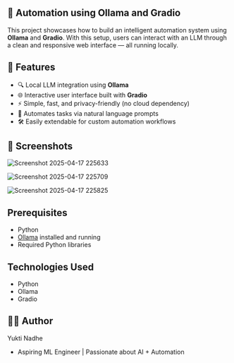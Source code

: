 ## 🤖 Automation using Ollama and Gradio

This project showcases how to build an intelligent automation system using **Ollama** and **Gradio**. With this setup, users can interact with an LLM through a clean and responsive web interface — all running locally.

## 🚀 Features

- 🔍 Local LLM integration using **Ollama**
- 🌐 Interactive user interface built with **Gradio**
- ⚡ Simple, fast, and privacy-friendly (no cloud dependency)
- 🧠 Automates tasks via natural language prompts
- 🛠️ Easily extendable for custom automation workflows

## 📸 Screenshots
![Screenshot 2025-04-17 225633](https://github.com/user-attachments/assets/02503391-9cc6-421b-8ce1-70e670415135)

![Screenshot 2025-04-17 225709](https://github.com/user-attachments/assets/d679707b-914f-4499-b350-01b59a8c7608)

![Screenshot 2025-04-17 225825](https://github.com/user-attachments/assets/da64539d-1734-4966-868f-2668ccd175a9)

## Prerequisites

- Python
- [Ollama](https://ollama.com/) installed and running
- Required Python libraries

## Technologies Used
- Python
- Ollama
- Gradio

## 🙋‍♀️ Author
Yukti Nadhe
- Aspiring ML Engineer | Passionate about AI + Automation
